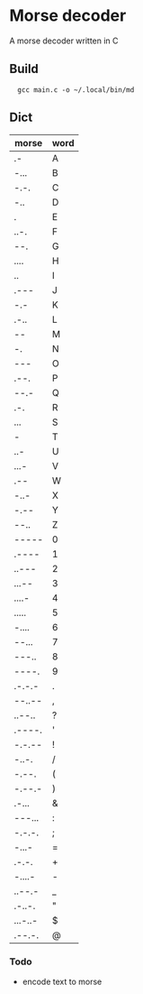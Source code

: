 # Morse decoder

A morse decoder written in C

## Build

```
  gcc main.c -o ~/.local/bin/md
```

## Dict

|morse   |word |
|--------|-----|
|.-      |A    |
|-...    |B    |
|-.-.    |C    |
|-..     |D    |
|.       |E    |
|..-.    |F    |
|--.     |G    |
|....    |H    |
|..      |I    |
|.---    |J    |
|-.-     |K    |
|.-..    |L    |
|--      |M    |
|-.      |N    |
|---     |O    |
|.--.    |P    |
|--.-    |Q    |
|.-.     |R    |
|...     |S    |
|-       |T    |
|..-     |U    |
|...-    |V    |
|.--     |W    |
|-..-    |X    |
|-.--    |Y    |
|--..    |Z    |
|-----   |0    |
|.----   |1    |
|..---   |2    |
|...--   |3    |
|....-   |4    |
|.....   |5    |
|-....   |6    |
|--...   |7    |
|---..   |8    |
|----.   |9    |
|.-.-.-  |.    |
|--..--  |,    |
|..--..  |?    |
|.----.  |'    |
|-.-.--  |!    |
|-..-.   |/    |
|-.--.   |(    |
|-.--.-  |)    |
|.-...   |&    |
|---...  |:    |
|-.-.-.  |;    |
|-...-   |=    |
|.-.-.   |+    |
|-....-  |-    |
|..--.-  |\_   |
|.-..-.  |"    |
|...-..- |$    |
|.--.-.  |@    |

### Todo

- encode text to morse
